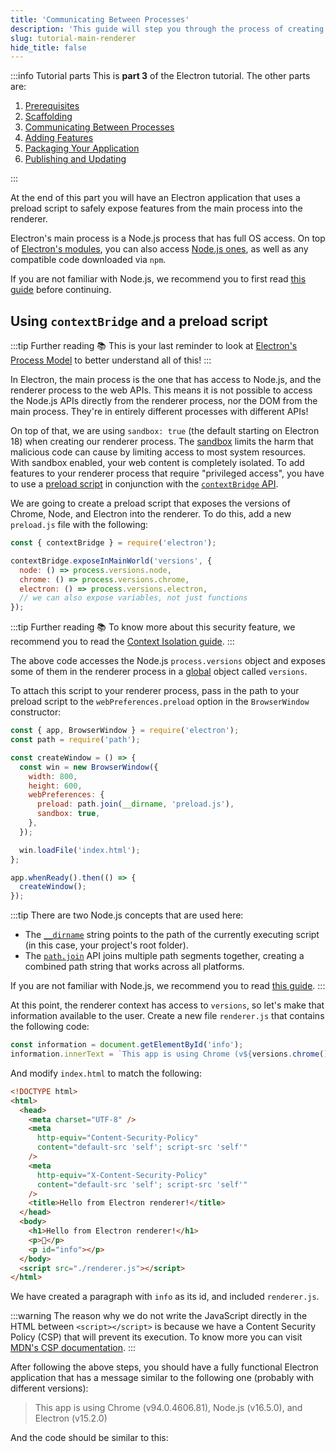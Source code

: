 ```yaml
---
title: 'Communicating Between Processes'
description: 'This guide will step you through the process of creating a barebones Hello World app in Electron, similar to electron/electron-quick-start.'
slug: tutorial-main-renderer
hide_title: false
---
```


:::info Tutorial parts
This is **part 3** of the Electron tutorial. The other parts are:

1. [Prerequisites][prerequisites]
1. [Scaffolding][scaffolding]
1. [Communicating Between Processes][main-renderer]
1. [Adding Features][features]
1. [Packaging Your Application][packaging]
1. [Publishing and Updating][updates]

:::

At the end of this part you will have an Electron application that uses
a preload script to safely expose features from the main process
into the renderer.

Electron's main process is a Node.js process that has full OS access.
On top of [Electron's modules][modules], you can also access [Node.js ones][node-api],
as well as any compatible code downloaded via `npm`.

If you are not familiar with Node.js, we recommend you to first
read [this guide][node-guide] before continuing.

## Using `contextBridge` and a preload script

:::tip Further reading 📚
This is your last reminder to look at [Electron's Process Model][process-model] to
better understand all of this!
:::

In Electron, the main process is the one that has access to Node.js, and the
renderer process to the web APIs. This means it is not possible to access the
Node.js APIs directly from the renderer process, nor the DOM from the main process.
They're in entirely different processes with different APIs!

On top of that, we are using `sandbox: true` (the default starting on Electron 18)
when creating our renderer process.
The [sandbox] limits the harm that malicious code can cause by limiting access to
most system resources. With sandbox enabled, your web content is completely isolated.
To add features to your renderer process that require "privileged access", you have
to use a [preload script][preload-script] in conjunction with the
[`contextBridge` API][contextbridge].

We are going to create a preload script that exposes the versions of Chrome, Node, and
Electron into the renderer. To do this, add a new `preload.js` file with the
following:

```js title="preload.js"
const { contextBridge } = require('electron');

contextBridge.exposeInMainWorld('versions', {
  node: () => process.versions.node,
  chrome: () => process.versions.chrome,
  electron: () => process.versions.electron,
  // we can also expose variables, not just functions
});
```

:::tip Further reading 📚
To know more about this security feature, we recommend you to read the
[Context Isolation guide][context-isolation].
:::

The above code accesses the Node.js `process.versions` object and exposes some of them in
the renderer process in a [global](https://developer.mozilla.org/en-US/docs/Glossary/Global_object) object called `versions`.

To attach this script to your renderer process, pass in the path to your preload script
to the `webPreferences.preload` option in the `BrowserWindow` constructor:

```js {9} title="main.js"
const { app, BrowserWindow } = require('electron');
const path = require('path');

const createWindow = () => {
  const win = new BrowserWindow({
    width: 800,
    height: 600,
    webPreferences: {
      preload: path.join(__dirname, 'preload.js'),
      sandbox: true,
    },
  });

  win.loadFile('index.html');
};

app.whenReady().then(() => {
  createWindow();
});
```

:::tip
There are two Node.js concepts that are used here:

- The [`__dirname`][dirname] string points to the path of the currently executing script
  (in this case, your project's root folder).
- The [`path.join`][path-join] API joins multiple path segments together, creating a
  combined path string that works across all platforms.

If you are not familiar with Node.js, we recommend you to read [this guide][node-guide].
:::

At this point, the renderer context has access to `versions`, so let's make that information
available to the user. Create a new file `renderer.js` that contains the following code:

```js title="renderer.js"
const information = document.getElementById('info');
information.innerText = `This app is using Chrome (v${versions.chrome()}), Node.js (v${versions.node()}), and Electron (v${versions.electron()})`;
```

And modify `index.html` to match the following:

```html {18,20} title="index.html"
<!DOCTYPE html>
<html>
  <head>
    <meta charset="UTF-8" />
    <meta
      http-equiv="Content-Security-Policy"
      content="default-src 'self'; script-src 'self'"
    />
    <meta
      http-equiv="X-Content-Security-Policy"
      content="default-src 'self'; script-src 'self'"
    />
    <title>Hello from Electron renderer!</title>
  </head>
  <body>
    <h1>Hello from Electron renderer!</h1>
    <p>👋</p>
    <p id="info"></p>
  </body>
  <script src="./renderer.js"></script>
</html>
```

We have created a paragraph with `info` as its id, and included `renderer.js`.

:::warning
The reason why we do not write the JavaScript directly in the HTML between `<script></script>`
is because we have a Content Security Policy (CSP) that will prevent its execution.
To know more you can visit [MDN's CSP documentation][mdn-csp].
:::

After following the above steps, you should have a fully functional Electron application that
has a message similar to the following one (probably with different versions):

> This app is using Chrome (v94.0.4606.81), Node.js (v16.5.0), and Electron (v15.2.0)

And the code should be similar to this:

```fiddle docs/latest/fiddles/tutorial-main-renderer
```

<!-- TODO (@erickzhao): Write the IPC part -->

<!-- Links -->

[advanced-installation]: ./installation.md
[application debugging]: ./application-debugging.md
[app]: ../api/app.md
[app-ready]: ../api/app.md#event-ready
[app-when-ready]: ../api/app.md#appwhenready
[browser-window]: ../api/browser-window.md
[commonjs]: https://nodejs.org/docs/latest/api/modules.html#modules_modules_commonjs_modules
[compound task]: https://code.visualstudio.com/Docs/editor/tasks#_compound-tasks
[contextbridge]: ../api/context-bridge.md
[context-isolation]: ./context-isolation.md
[devtools-extension]: ./devtools-extension.md
[dirname]: https://nodejs.org/api/modules.html#modules_dirname
[mdn-csp]: https://developer.mozilla.org/en-US/docs/Web/HTTP/CSP
[modules]: ../api/app.md
[node-api]: https://nodejs.org/dist/latest/docs/api/
[node-guide]: https://nodejs.dev/learn
[package-json-main]: https://docs.npmjs.com/cli/v7/configuring-npm/package-json#main
[package-scripts]: https://docs.npmjs.com/cli/v7/using-npm/scripts
[path-join]: https://nodejs.org/api/path.html#path_path_join_paths
[preload-script]: ./sandbox.md#preload-scripts
[process-model]: ./process-model.md
[react]: https://reactjs.org
[sandbox]: ./sandbox.md
[webpack]: https://webpack.js.org

<!-- Tutorial links -->

[prerequisites]: tutorial-1-prerequisites.md
[scaffolding]: tutorial-2-scaffolding.md
[main-renderer]: tutorial-3-main-renderer.md
[features]: tutorial-4-adding-features.md
[packaging]: tutorial-5-packaging.md
[updates]: tutorial-6-publishing-updating.md
